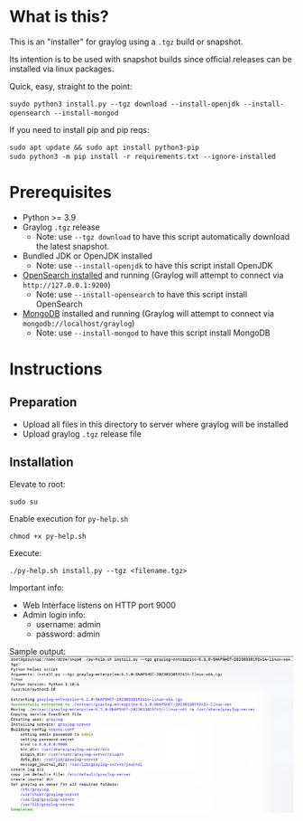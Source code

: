 # What is this?

This is an "installer" for graylog using a `.tgz` build or snapshot.

Its intention is to be used with snapshot builds since official releases can be installed via linux packages.

Quick, easy, straight to the point:

```shell
suydo python3 install.py --tgz download --install-openjdk --install-opensearch --install-mongod
```

If you need to install pip and pip reqs:
```shell
sudo apt update && sudo apt install python3-pip
sudo python3 -m pip install -r requirements.txt --ignore-installed
```

# Prerequisites

* Python >= 3.9
* Graylog `.tgz` release
    * Note: use `--tgz download` to have this script automatically download the latest snapshot.
* Bundled JDK or OpenJDK installed
    * Note: use `--install-openjdk` to have this script install OpenJDK
* [OpenSearch installed](https://github.com/Graylog2/se-poc-docs/blob/main/src/On%20Prem%20POC/installing%20opensearch.md) and running (Graylog will attempt to connect via `http://127.0.0.1:9200`)
    * Note: use `--install-opensearch` to have this script install OpenSearch
* [MongoDB](https://github.com/Graylog2/se-poc-docs/blob/main/src/On%20Prem%20POC/installing%20mongodb.md) installed and running (Graylog will attempt to connect via `mongodb://localhost/graylog`)
    * Note: use `--install-mongod` to have this script install MongoDB

# Instructions

## Preparation

* Upload all files in this directory to server where graylog will be installed
* Upload graylog `.tgz` release file

## Installation

Elevate to root:

```shell
sudo su
```

Enable execution for `py-help.sh`

```shell
chmod +x py-help.sh
```

Execute:

```shell
./py-help.sh install.py --tgz <filename.tgz>
```

Important info:

* Web Interface listens on HTTP port 9000
* Admin login info:
    * username: admin
    * password: admin

Sample output: ![](img/sample-output.png)